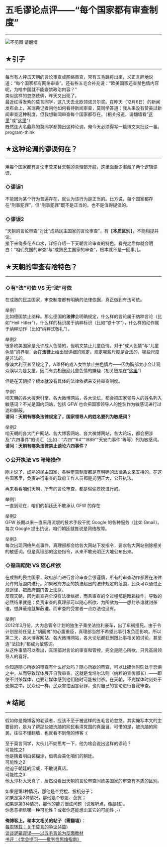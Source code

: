 # 五毛谬论点评——“每个国家都有审查制度” 

-----

 ![不见图 请翻墙](//lh5.googleusercontent.com/zCdhYhjTPIlqRNMT9go_WDu5CzVhZ-66V2_BwKC-YP8QX1Ho4NOkm2P0fTyjBd6h8zywCk-cSVeUTAXjYk--8LQboDkk0BJSerLv7-s9g6fg_kO4USae-hBEo7E)  
   
 ## ★引子
---

  
 每当有人抨击天朝的言论审查或网络审查，常有五毛跳将出来，义正言辞地说道：“每个国家都有网络审查”。还有些五毛会补充说：“欧美国家还查禁色情内容呢，为啥中国就不能查禁政治内容？”  
 类似这样的忽悠伎俩，昨天又出现了。  
 最近红得发紫的莫言同学，这几天去北欧领诺贝尔奖。在昨天（12月6日）的新闻发布会上，某瑞典记者问他如何看待新闻审查，莫同学答道：我从来没有赞美过新闻审查这种制度，但我想新闻审查每个国家都存在。（相关报道，请翻墙看“[这里](http://www.voachinese.com/content/moyan-20121207/1560193.html)”或“[这里](http://cn.nytimes.com/article/culture-arts/2012/12/06/cc06moyanpress/)”）  
 既然连大名鼎鼎的莫同学都抛出这种论调，俺今天必须得写一篇博文来批驳一番。program-think  
   
 ## ★这种论调的谬误何在？
-----------

  
 用每个国家都有言论审查来替天朝的真理部开脱，这里面至少潜藏了两个逻辑谬误，  
   
 ### ◇谬误1

  
 不能因为某个行为普遍存在，就认为该行为是正当的。比方说，每个国家都存在“刑事犯罪”，但“刑事犯罪”既不是正当的，也不是值得提倡的。  
   
 ### ◇谬误2

  
 “天朝的言论审查”对比“成熟民主国家的言论审查”，有【**本质区别**】，不能相提并论。  
 接下来俺多花点口水，详细介绍一下天朝言论审查的特色。看完之后你就会明白：“咱们党国的审查”与“成熟民主国家的审查”，根本就不是一回事儿。  
   
 ## ★天朝的审查有啥特色？
-----------

  
 ### ◇有“法”可依 VS 无“法”可依

  
 在成熟的民主国家，审查制度都有明确的法律依据，真正做到有法可依。  
   
 举例1  
 比如德国禁止纳粹。那么德国的**法律**会明确规定，什么样的言论属于纳粹言论（比如“Heil Hitler”），什么样的标识属于纳粹标识（比如“铁十字”），什么样的动作属于纳粹动作（比如“纳粹式敬礼”）。  
   
 举例2  
 很多欧美国家是允许成人色情的，但明文禁止儿童色情。对于“成人色情”与“儿童色情”的界限，会在**法律**上给出很详细的规定。规定哪些尺度是合法的，哪些尺度是非法的。  
 像澳大利亚甚至规定了，A罩杯的成人女性禁止拍色情片——因为胸部太小会让观众误以为是女童，因而有变相鼓励儿童色情的嫌疑（相关链接在“[这里](http://www.theregister.co.uk/2010/01/28/australian_censors/)”）  
   
 但是在天朝捏？根本就没有具体的法律依据来支持审查制度。  
   
 举例1  
 咱天朝的各大搜索引擎、各大微博网站，各大论坛，都会把国家领导人的姓名列入敏感词？不光是国内网站，包括 GFW 也会把国家领导人的姓名作为敏感词进行过滤和屏蔽。  
 **请问：天朝有哪条法律规定了，国家领导人的姓名要列为敏感词？**  
   
 举例2  
 咱天朝的各大门户网站、各大博客网站、各大微博网站，各大论坛，都会把涉及“六四事件”的词汇（比如：“六四”“64”“1989”“天安门事件”等等）列为敏感词。  
 **请问：天朝有哪条法律禁止谈论六四事件？**  
   
 ### ◇公开执法 VS 暗箱操作

  
 刚才说了，成熟的民主国家，各种审查制度都是有明确的法律条文来支持的。在这些国家里，负责进行审查的政府工作人员都是光明正大，公开执法。  
   
 再来看看咱们天朝，所有的言论审查，都是偷偷摸摸进行的。  
   
 举例1  
 一直到现在，咱们的朝廷还不敢承认 GFW 的存在  
   
 举例2  
 GFW 长期以来一直采用流氓的技术手段干扰 Google 的各种服务（比如 Gmail）。每次 Google 提出抗议，咱们朝廷就推说是网络故障。  
   
 举例3  
 每次出现网络热点事件，真理部都会给各大网站下发指令，要求各大网站删除相关的敏感词。但是真理部的这些指令，从来不敢光明正大地公布出来。  
   
 ### ◇循规蹈矩 VS 随心所欲

  
 在成熟的民主国家，政府部门进行言论审查会很谨慎，所有的审查动作都要在法律允许的范围内进行。如果政府方面的执法超出的法律规定的范围，民众可以通过正规途径，把政府部门告上法庭。  
 反观天朝，因为审查完全没有法律依据，而且审查的全过程都是暗箱操作。导致的必然结果就是：负责审查的真理部可以随心所欲、为所欲为——想封杀谁就封杀谁，想屏蔽谁就屏蔽谁。而审查的受害者一点办法也没有。  
   
 举例1  
 2012年3月份，大内总管令计划的独生子乘坐法拉利豪车，出了车祸撞死。由于令计划是前任皇上“胡面瘫”的心腹重臣，真理部当然不希望此事引发负面影响。所以第二天，各大博客网站、各大微博网站，各大论坛都狂删跟此事相关的讨论，甚至连“法拉利”都成为敏感词。  
 从这件事情可以看出，真理部对言论的审查和管控，完全是随心所欲，只凭高层领导人的喜好。  
   
 你知道随心所欲的审查有什么好处吗？随心所欲的审查，可以让媒体时刻处于恐惧之中，从而导致媒体展开自我审查。这就是戈培尔法则（纳粹的宣传部长）——即使不封杀媒体，也要让媒体感到他们随时可能被封杀。在天朝，不光媒体时刻处于恐惧之中，民众也一样。民众害怕因言获罪，也对自己的言论进行自我审查。  
   
 ## ★结尾
---

  
 假如你是俺博客的老读者，应该不至于被这样的五毛言论忽悠。其实俺写本文的主要目的，是为了帮那些被洗脑的网民看清党国的真面目。可惜的是，被洗脑的网民，往往不懂翻墙，也就看不到俺的博客 :(  
   
 至于莫言同学，大伙儿不妨思考一下，他为啥会说出这样的谬论？  
 可能性之1  
 他是揣着明白装糊涂，借机会美化咱们的朝廷。  
 可能性之2  
 他迫于朝廷的淫威，不敢说真话。  
 可能性之3  
 他太淳朴太天真了，居然没看出天朝的言论审查同欧美国家的审查有本质的区别。  
   
 如果是第1种情况，那他是个党棍、投机分子；  
 如果是第2种情况，那他是个软蛋、怂货；  
 如果是第3种情况，那他的能力很成问题（说难听点，像脑残）。  
 你愿意相信哪一种可能性？或者你还能想出其它的可能性 ;-)  
   
 **俺博客上，和本文相关的帖子（需翻墙）**：  
 [每周转载：关于莫言的争议(4篇)](http://program-think.blogspot.com/2012/12/weekly-share-32.html)  
 [谈谈逻辑谬误——以五毛言论为反面教材](http://program-think.blogspot.com/2011/03/logical-fallacies.html)  
 [书评：《学会提问——批判性思维指南》](http://program-think.blogspot.com/2010/10/book-review-asking-right-questions.html) 